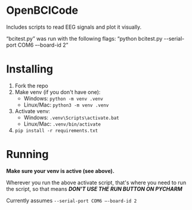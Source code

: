 # OpenBCICode
Includes scripts to read EEG signals and plot it visually.

“bcitest.py” was run with the following flags: “python bcitest.py --serial-port COM6 –-board-id 2”

# Installing
1. Fork the repo
0. Make venv (if you don't have one):
    - Windows: `python -m venv .venv`
    - Linux/Mac: `python3 -m venv .venv`
0. Activate venv:
    - Windows: `.venv\Scripts\activate.bat`
    - Linux/Mac: `.venv/bin/activate`
0. `pip install -r requirements.txt`

# Running
**Make sure your venv is active (see above).**

Wherever you run the above activate script, that's where
you need to run the script, so that means *__DON'T USE THE
RUN BUTTON ON PYCHARM__*

Currently assumes `--serial-port COM6 –-board-id 2`